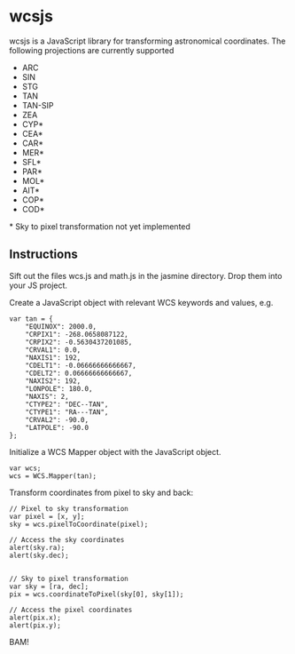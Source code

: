 wcsjs
=====

wcsjs is a JavaScript library for transforming astronomical coordinates.  The following projections are currently supported

* ARC
* SIN
* STG
* TAN
* TAN-SIP
* ZEA
* CYP\*
* CEA\*
* CAR\*
* MER\*
* SFL\*
* PAR\*
* MOL\*
* AIT\*
* COP\*
* COD\*

\* Sky to pixel transformation not yet implemented

Instructions
------------
Sift out the files wcs.js and math.js in the jasmine directory.  Drop them into your JS project. 

Create a JavaScript object with relevant WCS keywords and values, e.g.


    var tan = {
        "EQUINOX": 2000.0,
        "CRPIX1": -268.0658087122,
        "CRPIX2": -0.5630437201085,
        "CRVAL1": 0.0,
        "NAXIS1": 192,
        "CDELT1": -0.06666666666667,
        "CDELT2": 0.06666666666667,
        "NAXIS2": 192,
        "LONPOLE": 180.0,
        "NAXIS": 2,
        "CTYPE2": "DEC--TAN",
        "CTYPE1": "RA---TAN",
        "CRVAL2": -90.0,
        "LATPOLE": -90.0
    };

Initialize a WCS Mapper object with the JavaScript object.


    var wcs;
    wcs = WCS.Mapper(tan);


Transform coordinates from pixel to sky and back:


    // Pixel to sky transformation
    var pixel = [x, y];
    sky = wcs.pixelToCoordinate(pixel);

    // Access the sky coordinates
    alert(sky.ra);
    alert(sky.dec);


    // Sky to pixel transformation
    var sky = [ra, dec];
    pix = wcs.coordinateToPixel(sky[0], sky[1]);

    // Access the pixel coordinates
    alert(pix.x);
    alert(pix.y);

BAM!
